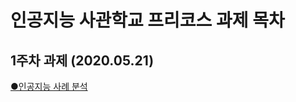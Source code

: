 # 인공지능 사관학교 프리코스 과제 목차

## 1주차 과제 (2020.05.21)

[●인공지능 사례 분석](https://github.com/song-hyundal/song-hyundal.github.io/blob/master/1%EC%A3%BC%EC%B0%A8_%EA%B3%BC%EC%A0%9C.ipynb)
